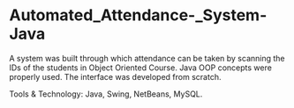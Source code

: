 # Automated_Attendance-_System-Java
A system was built through which attendance can be taken by scanning the IDs of the students in
Object Oriented Course. Java OOP concepts were properly used. The interface was developed from
scratch.

Tools & Technology: Java, Swing, NetBeans, MySQL.